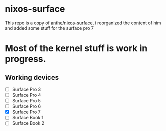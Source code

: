 # nixos-surface
This repo is a copy of [anthe/nixos-surface](https://github.com/anthe/nixos-surface),
i reorganized the content of him and added some stuff for the surface pro 7

# Most of the kernel stuff is work in progress.

## Working devices
- [ ] Surface Pro 3
- [ ] Surface Pro 4
- [ ] Surface Pro 5
- [ ] Surface Pro 6
- [x] Surface Pro 7
- [ ] Surface Book 1
- [ ] Surface Book 2
